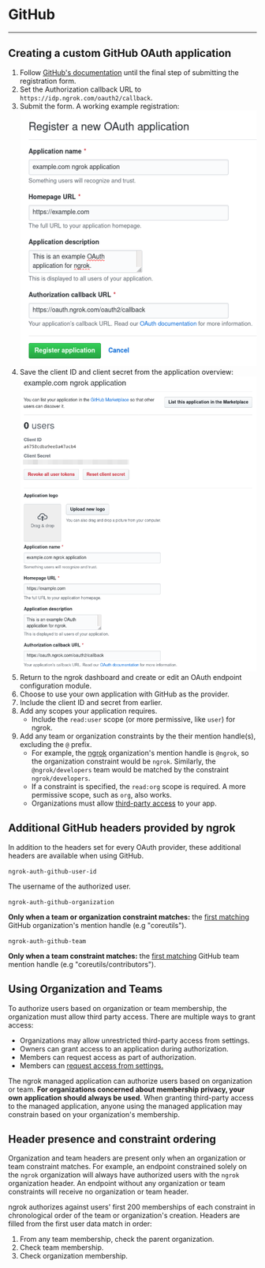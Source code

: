 # GitHub
-----------

## Creating a custom GitHub OAuth application

1.  Follow [GitHub's documentation](https://developer.github.com/apps/building-oauth-apps/creating-an-oauth-app/) until the final step of submitting the registration form.
2.  Set the Authorization callback URL to `https://idp.ngrok.com/oauth2/callback`.
3.  Submit the form. A working example registration: [![](/img/howto/oauth/1-github-register.png)](/img/howto/oauth/1-github-register.png)
4.  Save the client ID and client secret from the application overview: [![](/img/howto/oauth/2-github-client_id_and_secret.png)](/img/howto/oauth/2-github-client_id_and_secret.png)
5.  Return to the ngrok dashboard and create or edit an OAuth endpoint configuration module.
6.  Choose to use your own application with GitHub as the provider.
7.  Include the client ID and secret from earlier.
8.  Add any scopes your application requires.
    *   Include the `read:user` scope (or more permissive, like `user`) for ngrok.
9.  Add any team or organization constraints by the their mention handle(s), excluding the `@` prefix.
    *   For example, the [ngrok](https://github.com/ngrok) organization's mention handle is `@ngrok`, so the organization constraint would be `ngrok`. Similarly, the `@ngrok/developers` team would be matched by the constraint `ngrok/developers`.
    *   If a constraint is specified, the `read:org` scope is required. A more permissive scope, such as `org`, also works.
    *   Organizations must allow [third-party access](#using-organization-and-teams) to your app.

## Additional GitHub headers provided by ngrok

In addition to the headers set for every OAuth provider, these additional headers are available when using GitHub.

`ngrok-auth-github-user-id`

The username of the authorized user.

`ngrok-auth-github-organization`

**Only when a team or organization constraint matches:** the [first matching](#header-presence-and-constraint-ordering) GitHub organization's mention handle (e.g "coreutils").

`ngrok-auth-github-team`

**Only when a team constraint matches:** the [first matching](#header-presence-and-constraint-ordering) GitHub team mention handle (e.g "coreutils/contributors").

## Using Organization and Teams

To authorize users based on organization or team membership, the organization must allow third party access. There are multiple ways to grant access:

*   Organizations may allow unrestricted third-party access from settings.
*   Owners can grant access to an application during authorization.
*   Members can request access as part of authorization.
*   Members can [request access from settings.](https://help.github.com/en/github/setting-up-and-managing-your-github-user-account/requesting-organization-approval-for-oauth-apps)

The ngrok managed application can authorize users based on organization or team. **For organizations concerned about membership privacy, your own application should always be used**. When granting third-party access to the managed application, anyone using the managed application may constrain based on your organization's membership.

## Header presence and constraint ordering

Organization and team headers are present only when an organization or team constraint matches. For example, an endpoint constrained solely on the `ngrok` organization will always have authorized users with the `ngrok` organization header. An endpoint without any organization or team constraints will receive no organization or team header.

ngrok authorizes against users' first 200 memberships of each constraint in chronological order of the team or organization's creation. Headers are filled from the first user data match in order:

1.  From any team membership, check the parent organization.
2.  Check team membership.
3.  Check organization membership.
